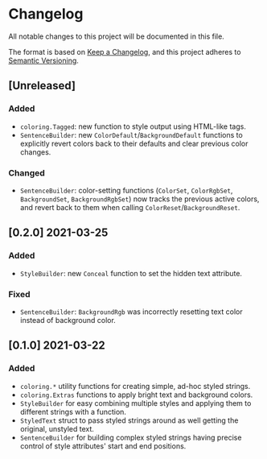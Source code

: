 # Changelog
All notable changes to this project will be documented in this file.

The format is based on [Keep a Changelog](https://keepachangelog.com/en/1.1.0/),
and this project adheres to [Semantic Versioning](https://semver.org/spec/v2.0.0.html).

## [Unreleased]

### Added
* `coloring.Tagged`: new function to style output using HTML-like tags.
* `SentenceBuilder`: new `ColorDefault`/`BackgroundDefault` functions to explicitly revert colors back to their defaults and clear previous color changes.

### Changed
* `SentenceBuilder`: color-setting functions (`ColorSet`, `ColorRgbSet`, `BackgroundSet`, `BackgroundRgbSet`) now tracks the previous active colors, and revert back to them when calling `ColorReset`/`BackgroundReset`.

## [0.2.0] 2021-03-25

### Added
* `StyleBuilder`: new `Conceal` function to set the hidden text attribute.

### Fixed
* `SentenceBuilder`: `BackgroundRgb` was incorrectly resetting text color instead of background color.

## [0.1.0] 2021-03-22

### Added
* `coloring.*` utility functions for creating simple, ad-hoc styled strings.
* `coloring.Extras` functions to apply bright text and background colors.
* `StyleBuilder` for easy combining multiple styles and applying them to different strings with a function.
* `StyledText` struct to pass styled strings around as well getting the original, unstyled text.
* `SentenceBuilder` for building complex styled strings having precise control of style attributes' start and end positions.
